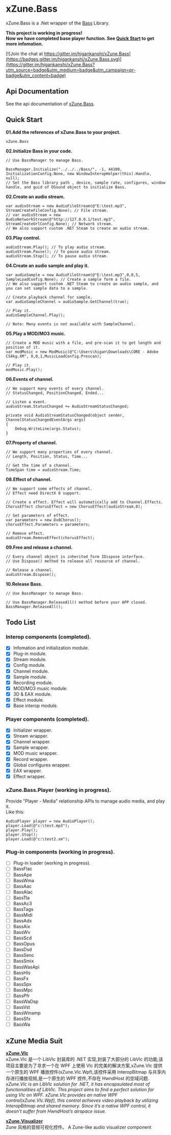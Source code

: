 # xZune.Bass
xZune.Bass is a .Net wrapper of the [Bass](http://www.un4seen.com/bass.html) Library.   
  
**This project is working in progress!**  
**Now we have completed base player function. See [Quick Start](https://github.com/higankanshi/xZune.Bass#quick-start) to get more infomation.**

[![Join the chat at https://gitter.im/higankanshi/xZune.Bass](https://badges.gitter.im/higankanshi/xZune.Bass.svg)](https://gitter.im/higankanshi/xZune.Bass?utm_source=badge&utm_medium=badge&utm_campaign=pr-badge&utm_content=badge) 

## Api Documentation

See the api documentation of [xZune.Bass](http://higan.me/xZune.Bass/api/index.html).

## Quick Start

**01.Add the references of xZune.Bass to your project.**  
```
xZune.Bass
```

**02.Initialize Bass in your code.**
```CSharp
// Use BassManager to manage Bass.

BassManager.Initialize("../../../Bass/", -1, 44100, InitializationConfig.None, new WindowInteropHelper(this).Handle, null);
// Set the Bass library path , device, sample rate, configures, window handle, and guid of DSound object to initialize Bass.
```

**02.Create an audio stream.**
```CSharp
var audioStream = new AudioFileStream(@"E:\test.mp3", StreamCreateFileConfig.None); // File stream.
// var audioStream = new AudioNetworkStream(@"http://127.0.0.1/test.mp3", StreamCreateUrlConfig.None); // Network stream.
// We also support custom .NET Steam to create an audio stream.
```

**03.Play control.**
```CSharp
audioStream.Play(); // To play audio stream.
audioStream.Pause(); // To pause audio stream.
audioStream.Stop(); // To pause audio stream.
```

**04.Create an audio sample and play it.**
```CSharp
var audioSample = new AudioFileStream(@"E:\test.mp3",0,0,5, SampleLoadConfig.None); // Create a sample form a file.
// We also support custom .NET Steam to create an audio sample, and you can set sample data to a sample.

// Create playback channel for sample.
var audioSampleChannel = audioSample.GetChannel(true);

// Play it.
audioSampleChannel.Play();

// Note: Many events is not available with SampleChannel.
```

**05.Play a MOD/MO3 music.**
```CSharp
// Create a MOD music with a file, and pre-scan it to get length and position of it.
var modMusic = new ModMusic(@"C:\Users\higan\Downloads\CORE - Adobe CS4kg.XM", 0,0,1,MusicLoadConfig.Prescan);

// Play it.
modMusic.Play();
```

**06.Events of channel.**
```CSharp
// We support many events of every channel.
// StatusChanged, PositionChanged, Ended...

// Listen a event.
audioStream.StatusChanged += AudioStreamStatusChanged;

private void AudioStreamStatusChanged(object sender, ChannelStatusChangedEventArgs args)
{
    Debug.WriteLine(args.Status);
}                                                                                
```

**07.Property of channel.**
```CSharp
// We support many properties of every channel.
// Length, Position, Status, Time...

// Get the time of a channel.
TimeSpan time = audioStream.Time;                                   
```

**08.Effect of channel.**
```CSharp
// We support some effects of channel.
// Effect need DirectX 8 support.

// Create a effect. Effect will automatically add to Channel.Effects.
ChorusEffect chorusEffect = new ChorusEffect(audioStream,0);            

// Set parameters of effect.
var parameters = new Dx8Chorus();
chorusEffect.Parameters = parameters;

// Remove effect.
audioStream.RemoveEffect(chorusEffect);
```

**09.Free and release a channel.**
```CSharp
// Every channel object is inherited form IDispose interface.
// Use Dispose() method to release all resource of channel.

// Release a channel.
audioStream.Dispose();                               
```

**10.Release Bass.**
```CSharp
// Use BassManager to manage Bass.

// Use BassManager.ReleaseAll() method before your APP closed.
BassManager.ReleaseAll();
```

## Todo List  

### Interop components (completed).
- [x] Infomation and initialization module.
- [x] Plug-in module.
- [x] Stream module.
- [x] Config module.
- [x] Channel module.
- [x] Sample module.
- [x] Recording module.
- [x] MOD/MO3 music module.
- [x] 3D & EAX module.
- [x] Effect module.
- [x] Base interop module.

### Player components (completed).
- [x] Initializer wrapper.
- [x] Stream wrapper.
- [x] Channel wrapper.
- [x] Sample wrapper.
- [x] MOD music wrapper.
- [x] Record wrapper.
- [x] Global configures wrapper.
- [x] EAX wrapper.
- [x] Effect wrapper.

### xZune.Bass.Player (working in progress).
Provide "Player - Media" relationship APIs to manage audio media, and play it.  
Like this:
```
AudioPlayer player = new AudioPlayer();
player.Load(@"c:\test.mp3");
player.Play();
player.Stop();
player.Load(@"c:\test2.xm");
```

### Plug-in components (working in progress).
- [ ] Plug-in loader (working in progress).
- [ ] BassFlac
- [ ] BassApe
- [ ] BassWma
- [ ] BassAac
- [ ] BassAlac
- [ ] BassTta
- [ ] BassAc3
- [ ] BassTags
- [ ] BassMidi
- [ ] BassAdx
- [ ] BassAix
- [ ] BassWv
- [ ] BassScd
- [ ] BassOpus
- [ ] BassDsd
- [ ] BassSenc
- [ ] BassSmix
- [ ] BassWasApi
- [ ] BassHls
- [ ] BassFx
- [ ] BassSpx
- [ ] BassMpc
- [ ] BassPfr
- [ ] BassWaDsp
- [ ] BassVst
- [ ] BassWinamp
- [ ] BassSfx
- [ ] BassWa

## xZune Media Suit  

**[xZune.Vlc](https://github.com/higankanshi/xZune.Vlc)**  
xZune.Vlc 是一个 LibVlc 封装库的 .NET 实现,封装了大部分的 LibVlc 的功能,该项目主要是为了寻求一个在 WPF 上使用 Vlc 的完美的解决方案,xZune.Vlc 提供一个原生的 WPF 播放控件(xZune.Vlc.Wpf),该控件采用 InteropBitmap 与共享内存进行播放视频,是一个原生的 WPF 控件,不存在 HwndHost 的空域问题.  
_xZune.Vlc is an LibVlc solution for .NET, it has encapsulated most of functionalities of LibVlc. This project aims to find a perfect solution for using Vlc on WPF. xZune.Vlc provides an native WPF control(xZune.Vlc.Wpf), this control achieves video playback by utilizing InteropBitmap and shared memory. Since it’s a native WPF control, it doesn't suffer from HwndHost’s airspace issue._  

**[xZune.Visualizer](https://github.com/higankanshi/xZune.Visualizer)**  
 Zune 风格的音频可视化控件。
A Zune-like audio visualizer component 

